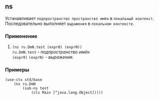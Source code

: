 ## ns
Устанавливает `подпространство пространство имён` в `локальный контекст`.<br>
Последовательно выполняет `выражения` в `локальном контексте`.

### Применение

1. `(ns ru.DmN.test (expr0) (exprN))`<br>
`ru.DmN.test` - _подпространство имён_<br>
`(expr0)` `(exprN)` - _выражения_.

### Примеры

```pihta
(use-ctx std/base
    (ns ru.DmN
        (sub-ns test
            (cls Main [^java.lang.Object]))))
```